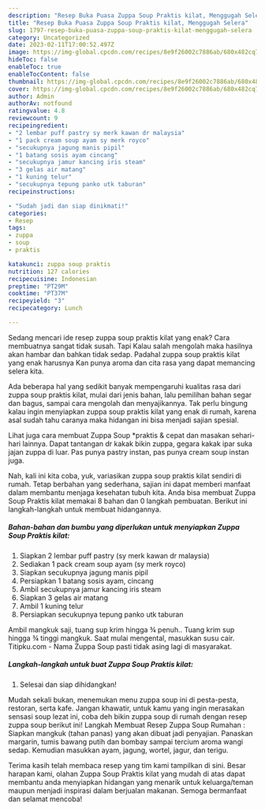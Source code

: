 ```yaml
---
description: "Resep Buka Puasa Zuppa Soup Praktis kilat, Menggugah Selera"
title: "Resep Buka Puasa Zuppa Soup Praktis kilat, Menggugah Selera"
slug: 1797-resep-buka-puasa-zuppa-soup-praktis-kilat-menggugah-selera
category: Uncategorized
date: 2023-02-11T17:00:52.497Z
image: https://img-global.cpcdn.com/recipes/8e9f26002c7886ab/680x482cq70/zuppa-soup-praktis-kilat-foto-resep-utama.jpg
hideToc: false
enableToc: true
enableTocContent: false
thumbnail: https://img-global.cpcdn.com/recipes/8e9f26002c7886ab/680x482cq70/zuppa-soup-praktis-kilat-foto-resep-utama.jpg
cover: https://img-global.cpcdn.com/recipes/8e9f26002c7886ab/680x482cq70/zuppa-soup-praktis-kilat-foto-resep-utama.jpg
author: Admin
authorAv: notfound
ratingvalue: 4.8
reviewcount: 9
recipeingredient:
- "2 lembar puff pastry sy merk kawan dr malaysia"
- "1 pack cream soup ayam sy merk royco"
- "secukupnya jagung manis pipil"
- "1 batang sosis ayam cincang"
- "secukupnya jamur kancing iris steam"
- "3 gelas air matang"
- "1 kuning telur"
- "secukupnya tepung panko utk taburan"
recipeinstructions:

- "Sudah jadi dan siap dinikmati!"
categories:
- Resep
tags:
- zuppa
- soup
- praktis

katakunci: zuppa soup praktis 
nutrition: 127 calories
recipecuisine: Indonesian
preptime: "PT29M"
cooktime: "PT37M"
recipeyield: "3"
recipecategory: Lunch

---
```



Sedang mencari ide resep zuppa soup praktis kilat yang enak? Cara membuatnya sangat tidak susah. Tapi Kalau salah mengolah maka hasilnya akan hambar dan bahkan tidak sedap. Padahal zuppa soup praktis kilat yang enak harusnya Kan punya aroma dan cita rasa yang dapat memancing selera kita.


Ada beberapa hal yang sedikit banyak mempengaruhi kualitas rasa dari zuppa soup praktis kilat, mulai dari jenis bahan, lalu pemilihan bahan segar dan bagus, sampai cara mengolah dan menyajikannya. Tak perlu bingung kalau ingin menyiapkan zuppa soup praktis kilat yang enak di rumah, karena asal sudah tahu caranya maka hidangan ini bisa menjadi sajian spesial.

Lihat juga cara membuat Zuppa Soup *praktis &amp; cepat dan masakan sehari-hari lainnya. Dapat tantangan dr kakak bikin zuppa, gegara kakak ipar suka jajan zuppa di luar. Pas punya pastry instan, pas punya cream soup instan juga.


Nah, kali ini kita coba, yuk, variasikan zuppa soup praktis kilat sendiri di rumah. Tetap berbahan yang sederhana, sajian ini dapat memberi manfaat dalam membantu menjaga kesehatan tubuh kita. Anda bisa membuat Zuppa Soup Praktis kilat memakai 8 bahan dan 0 langkah pembuatan. Berikut ini langkah-langkah untuk membuat hidangannya.

<!--inarticleads1-->

##### Bahan-bahan dan bumbu yang diperlukan untuk menyiapkan Zuppa Soup Praktis kilat:

1. Siapkan 2 lembar puff pastry (sy merk kawan dr malaysia)
1. Sediakan 1 pack cream soup ayam (sy merk royco)
1. Siapkan secukupnya jagung manis pipil
1. Persiapkan 1 batang sosis ayam, cincang
1. Ambil secukupnya jamur kancing iris steam
1. Siapkan 3 gelas air matang
1. Ambil 1 kuning telur
1. Persiapkan secukupnya tepung panko utk taburan


Ambil mangkuk saji, tuang sup krim hingga ¾ penuh.. Tuang krim sup hingga ¾ tinggi mangkuk. Saat mulai mengental, masukkan susu cair. Titipku.com - Nama Zuppa Soup pasti tidak asing lagi di masyarakat. 

<!--inarticleads2-->

##### Langkah-langkah untuk buat Zuppa Soup Praktis kilat:


1. Selesai dan siap dihidangkan!

Mudah sekali bukan, menemukan menu zuppa soup ini di pesta-pesta, restoran, serta kafe. Jangan khawatir, untuk kamu yang ingin merasakan sensasi soup lezat ini, coba deh bikin zuppa soup di rumah dengan resep zuppa soup berikut ini! Langkah Membuat Resep Zuppa Soup Rumahan : Siapkan mangkuk (tahan panas) yang akan dibuat jadi penyajian. Panaskan margarin, tumis bawang putih dan bombay sampai tercium aroma wangi sedap. Kemudian masukkan ayam, jagung, wortel, jagur, dan terigu. 

Terima kasih telah membaca resep yang tim kami tampilkan di sini. Besar harapan kami, olahan Zuppa Soup Praktis kilat yang mudah di atas dapat membantu anda menyiapkan hidangan yang menarik untuk keluarga/teman maupun menjadi inspirasi dalam berjualan makanan. Semoga bermanfaat dan selamat mencoba!
